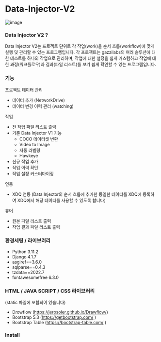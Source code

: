 # Data-Injector-V2

![image](https://user-images.githubusercontent.com/73579881/220856566-82b92fb7-072f-4ef4-966c-5decbb77afb9.png)

### Data Injector V2 ? ###
Data Injector V2는 프로젝트 단위로 각 작업(work)을 순서 흐름(workflow)에 맞게 실행 및 관리할 수 있는 프로그램입니다. 각 프로젝트는 gazzilabs의 여러 솔루션에 대한 테스트를 하나의 작업으로 관리하며, 작업에 대한 설정을 쉽게 커스텀하고 작업에 대한 과정(워크플로우)과 결과(파일 리스트)를 보기 쉽게 확인할 수 있는 프로그램입니다.

### 기능 ###

프로젝트 데이터 관리
+ 데이터 추가 (NetworkDrive)
+ 데이터 변경 이력 관리 (watching)

작업
+ 전 작업 파일 리스트 출력
+ 기존 Data Injector V1 기능
  + COCO 데이터셋 변환
  + Video to Image
  + 자동 라벨링
  + Hawkeye
+ 신규 작업 추가
+ 작업 이력 확인
+ 작업 설정 커스터마이징

연동
+ XDQ 연동 (Data Injector의 순서 흐름에 추가한 동일한 데이터를 XDQ에 등록하여 XDQ에서 해당 데이터를 사용할 수 있도록 합니다)

뷰어
+ 원본 파일 리스트 출력
+ 작업 결과 파일 리스트 출력

### 환경세팅 / 라이브러리 ###
+ Python 3.11.2
+ Django 4.1.7
 + asgiref==3.6.0
 + sqlparse==0.4.3
 + tzdata==2022.7 
+ fontawesomefree 6.3.0

### HTML / JAVA SCRIPT / CSS 라이브러리 ###
(static 파일에 포함되어 있습니다)
+ Drowflow (https://jerosoler.github.io/Drawflow/)
+ Bootstrap 5.3 (https://getbootstrap.com/ )
+ Bootstrap Table (https://bootstrap-table.com/ )

### Install ###

